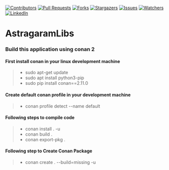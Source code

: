 [![Contributors][contributors-shield]][contributors-url]
[![Pull Requests][pull-requests-shield]][pull-requests-url]
[![Forks][forks-shield]][forks-url]
[![Stargazers][stargazers-shield]][stargazers-url]
[![Issues][issues-shield]][issues-url]
[![Watchers][watchers-shield]][watchers-url]
[![LinkedIn][linkedin-shield]][linkedin-url]

[contributors-shield]: https://img.shields.io/github/contributors/TechPrastu/AstragaramLibs.svg?style=for-the-badge
[contributors-url]: https://github.com/TechPrastu/AstragaramLibs/graphs/contributors
[pull-requests-shield]: https://img.shields.io/github/issues-pr/TechPrastu/AstragaramLibs.svg?style=for-the-badge
[pull-requests-url]: https://github.com/TechPrastu/AstragaramLibs/pulls
[forks-shield]: https://img.shields.io/github/forks/TechPrastu/AstragaramLibs.svg?style=for-the-badge
[forks-url]: https://github.com/TechPrastu/AstragaramLibs/network/members
[stargazers-shield]: https://img.shields.io/github/stars/TechPrastu/AstragaramLibs.svg?style=for-the-badge
[stargazers-url]: https://github.com/TechPrastu/AstragaramLibs/stargazers
[issues-shield]: https://img.shields.io/github/issues/TechPrastu/AstragaramLibs.svg?style=for-the-badge
[issues-url]: https://github.com/TechPrastu/AstragaramLibs/issues
[watchers-shield]: https://img.shields.io/github/watchers/TechPrastu/AstragaramLibs.svg?style=for-the-badge
[watchers-url]: https://github.com/TechPrastu/AstragaramLibs/watchers
[linkedin-shield]: https://img.shields.io/badge/-LinkedIn-black.svg?style=for-the-badge&logo=linkedin&colorB=555
[linkedin-url]: https://www.linkedin.com/in/jigneshkumar-vadaviya/


# AstragaramLibs

### Build this application using conan 2

#### First install conan in your linux development machine
> - sudo apt-get update
> - sudo apt install python3-pip
> - sudo pip install conan==2.11.0

#### Create default conan profile in your development machine
> - conan profile detect --name default

#### Following steps to compile code
> - conan install . -u
> - conan build . 
> - conan export-pkg . 

#### Following step to Create Conan Package
> - conan create . --build=missing -u
